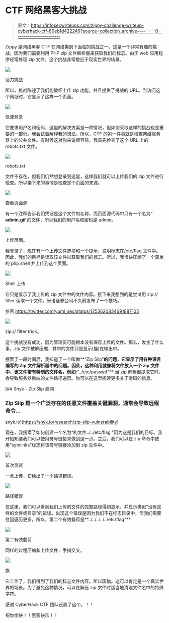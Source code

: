 # CTF 网络黑客大挑战

> 原文：<https://infosecwriteups.com/zippy-challenge-writeup-cyberhack-ctf-80eb1d422249?source=collection_archive---------0----------------------->

Zippy 是网络黑客 CTF 在网络类别下面临的挑战之一。这是一个非常有趣的挑战，因为我们需要利用 PHP zip 文件解析器来获取我们的标志。由于 web 应用程序经常处理 zip 文件，这个挑战非常接近于现实世界的场景。

![](img/69ea23dbe4ac4153bca7363c2f2162a4.png)

活力挑战

所以，挑战陈述了我们能破坏上传 zip 功能，并且提供了挑战的 URL。当访问这个网址时，它显示了这样一个页面。

![](img/6baf1f25da444a1a40521701bc7c78f9.png)

快速登录

它要求用户名和密码，这里的解决方案是一种情况，但如何采取这样的挑战也是重要的一部分。我会试着解释我的想法。所以，CTF 的第一件事就是检查网络服务器上的公共文件。有时候这对你来说很容易。我首先检查了这个 URL 上的 robots.txt 文件。

![](img/03e090209408bab340d547ea95c7d647.png)

robots.txt

文件不存在，但我们仍然想登录到这里，这样我们就可以上传我们的 zip 文件进行检查。所以接下来的事情是检查这个页面的来源。

![](img/e2d84b46bb8474944caf7e78e04bad80.png)

查看页面源

有一个注释告诉我们凭证是这个文件的名称，而页面源代码中只有一个名为“ **admin.gif** 的文件，所以我们的用户名和密码是 admin。

![](img/6603c4e9528eb84dc06f080019613bf6.png)

上传页面。

我登录了，现在有一个上传文件选项和一个提示，说明标志在/etc/flag 文件中。因此，我们的目标是读取该文件以获取我们的标志。所以，我很快压缩了一个简单的 php shell 并上传到这个页面。

![](img/197af34f82ad533e3c934273b96b9c8c.png)

Shell 上传

它只是显示了我上传的 zip 文件中的文件内容。接下来我想到的是尝试用 zip:// filter 读取一个文件。米语证券公司不久前发布了一个技巧。

参赛:https://twitter.com/yumi_sec/status/1253620834691887105

![](img/f6b1d9b291709ed417d3fd16a0380db5.png)

zip:// filter trick。

这个挑战没有成功，因为管理员可能根本没有保存上传的文件。那么，发生了什么事，zip 文件被解压缩，其中的文件只是显示(猫)在输出中。

搜索了一段时间后，我知道了一个叫做**“Zip Slip”**的问题，它显示了用各种语言编写的 Zip 文件解析器中的问题。因此，这种利用就像将文件放入一个 zip 文件中，该文件带有特制的文件名，例如:**"../etc/passwd"** 当 zip 解析器提取它时，会导致服务器后端的文件路径遍历。你可以在这里阅读更多关于滑码的信息。

[](https://snyk.io/research/zip-slip-vulnerability) [## Snyk - Zip Slip 漏洞

### Zip Slip 是一个广泛存在的任意文件覆盖关键漏洞，通常会导致远程命令…

snyk.io](https://snyk.io/research/zip-slip-vulnerability) 

现在，我搜索了如何创建一个名为“的文件../../etc/flag "因为这是我们的目标。我开始知道我们可以使用符号链接来做到这一点。之后，我们可以在 zip 命令中使用“symlinks”标志将该符号链接添加到 zip 文件中。

![](img/f2b6463827fd73cd81dfc487844d41a9.png)

首次测试

一旦上传，它给出了一个路径错误。

![](img/7feeea07727fd9ec918ac33fc45ca848.png)

路径错误

在这里，我们可以看到我们上传的文件的完整路径得到显示，并显示类似“没有这样的文件或目录”的错误。出现这个错误是因为我们不在标志目录中，但我们需要往回遍历更多。所以，第二个有效载荷是**../../../../../etc/flag"**

![](img/279e78c66b7558c36575a48ca67450e1.png)

第二有效载荷

同样的过程压缩和上传文件，手指交叉。

![](img/eaea568349c432b18548c9ecfdc09bcf.png)

旗

它工作了，我们得到了我们的标志文件内容。所以国旗。这可以肯定是一个真实世界的场景。为了避免这种情况，可以在解压 zip 文件时适当地清理文件名中的特殊字符。

感谢 CyberHack CTF 团队设置了这个。！！

祝你愉快！！黑客快乐！！